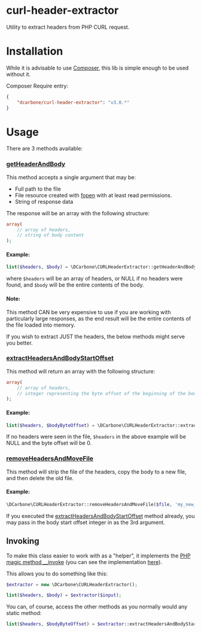 # curl-header-extractor
Utility to extract headers from PHP CURL request.

# Installation

While it is advisable to use [Composer](https://getcomposer.org/), this lib is simple enough to be used without it.

Composer Require entry:
```json
{
    "dcarbone/curl-header-extractor": "v3.0.*"
}
```

# Usage

There are 3 methods available:

### [getHeaderAndBody](./src/CURLHeaderExtractor.php#L168)

This method accepts a single argument that may be:

- Full path to the file
- File resource created with [fopen](http://php.net/manual/en/function.fopen.php) with at least read permissions.
- String of response data

The response will be an array with the following structure:

```php
array(
    // array of headers,
    // string of body content
);
```

#### Example: 

```php
list($headers, $body) = \DCarbone\CURLHeaderExtractor::getHeaderAndBody($input);
```

where `$headers` will be an array of headers, or NULL if no headers were found,
and `$body` will be the entire contents of the body.

#### Note:

This method CAN be very expensive to use if you are working with particularly large responses, as the end
result will be the entire contents of the file loaded into memory.

If you wish to extract JUST the headers, the below methods might serve you better.

### [extractHeadersAndBodyStartOffset](./src/CURLHeaderExtractor.php#L81)

This method will return an array with the following structure:

```php
array(
    // array of headers,
    // integer representing the byte offset of the beginning of the body
);
```

#### Example: 

```php
list($headers, $bodyByteOffset) = \DCarbone\CURLHeaderExtractor::extractHeadersAndBodyStartOffset($input);
```

If no headers were seen in the file, `$headers` in the above example will be NULL and the byte offset
will be 0.

### [removeHeadersAndMoveFile](./src/CURLHeaderExtractor.php#L102)

This method will strip the file of the headers, copy the body to a new file, and then delete the old file.

#### Example:

```php
\DCarbone\CURLHeaderExtractor::removeHeadersAndMoveFile($file, 'my_new_filename.ext');
```

If you executed the [extractHeadersAndBodyStartOffset](./src/CURLHeaderExtractor.php#L81) method
already, you may pass in the body start offset integer in as the 3rd argument.

## Invoking

To make this class easier to work with as a "helper", it implements the 
[PHP magic method __invoke](http://php.net/manual/en/language.oop5.magic.php#object.invoke) (you
can see the implementation [here](./src/CURLHeaderExtractor.php#L67)).

This allows you to do something like this:

```php
$extractor = new \DCarbone\CURLHeaderExtractor();

list($headers, $body) = $extractor($input);
```

You can, of course, access the other methods as you normally would any static method:

```php
list($headers, $bodyByteOffset) = $extractor::extractHeadersAndBodyStartOffset($input);
```
